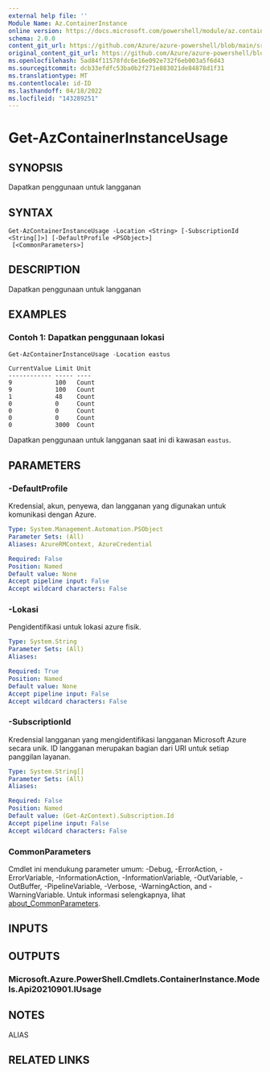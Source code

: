 ```yaml
---
external help file: ''
Module Name: Az.ContainerInstance
online version: https://docs.microsoft.com/powershell/module/az.containerinstance/get-azcontainerinstanceusage
schema: 2.0.0
content_git_url: https://github.com/Azure/azure-powershell/blob/main/src/ContainerInstance/help/Get-AzContainerInstanceUsage.md
original_content_git_url: https://github.com/Azure/azure-powershell/blob/main/src/ContainerInstance/help/Get-AzContainerInstanceUsage.md
ms.openlocfilehash: 5ad84f11578fdc6e16e092e732f6eb003a5f6d43
ms.sourcegitcommit: dcb33efdfc53ba0b2f271e883021de84878d1f31
ms.translationtype: MT
ms.contentlocale: id-ID
ms.lasthandoff: 04/18/2022
ms.locfileid: "143289251"
---
```

# Get-AzContainerInstanceUsage

## SYNOPSIS
Dapatkan penggunaan untuk langganan

## SYNTAX

```
Get-AzContainerInstanceUsage -Location <String> [-SubscriptionId <String[]>] [-DefaultProfile <PSObject>]
 [<CommonParameters>]
```

## DESCRIPTION
Dapatkan penggunaan untuk langganan

## EXAMPLES

### Contoh 1: Dapatkan penggunaan lokasi
```powershell
Get-AzContainerInstanceUsage -Location eastus
```

```output
CurrentValue Limit Unit
------------ ----- ----
9            100   Count
9            100   Count
1            48    Count
0            0     Count
0            0     Count
0            0     Count
0            3000  Count
```

Dapatkan penggunaan untuk langganan saat ini di kawasan `eastus`.

## PARAMETERS

### -DefaultProfile
Kredensial, akun, penyewa, dan langganan yang digunakan untuk komunikasi dengan Azure.

```yaml
Type: System.Management.Automation.PSObject
Parameter Sets: (All)
Aliases: AzureRMContext, AzureCredential

Required: False
Position: Named
Default value: None
Accept pipeline input: False
Accept wildcard characters: False
```

### -Lokasi
Pengidentifikasi untuk lokasi azure fisik.

```yaml
Type: System.String
Parameter Sets: (All)
Aliases:

Required: True
Position: Named
Default value: None
Accept pipeline input: False
Accept wildcard characters: False
```

### -SubscriptionId
Kredensial langganan yang mengidentifikasi langganan Microsoft Azure secara unik.
ID langganan merupakan bagian dari URI untuk setiap panggilan layanan.

```yaml
Type: System.String[]
Parameter Sets: (All)
Aliases:

Required: False
Position: Named
Default value: (Get-AzContext).Subscription.Id
Accept pipeline input: False
Accept wildcard characters: False
```

### CommonParameters
Cmdlet ini mendukung parameter umum: -Debug, -ErrorAction, -ErrorVariable, -InformationAction, -InformationVariable, -OutVariable, -OutBuffer, -PipelineVariable, -Verbose, -WarningAction, and -WarningVariable. Untuk informasi selengkapnya, lihat [about_CommonParameters](http://go.microsoft.com/fwlink/?LinkID=113216).

## INPUTS

## OUTPUTS

### Microsoft.Azure.PowerShell.Cmdlets.ContainerInstance.Models.Api20210901.IUsage

## NOTES

ALIAS

## RELATED LINKS

